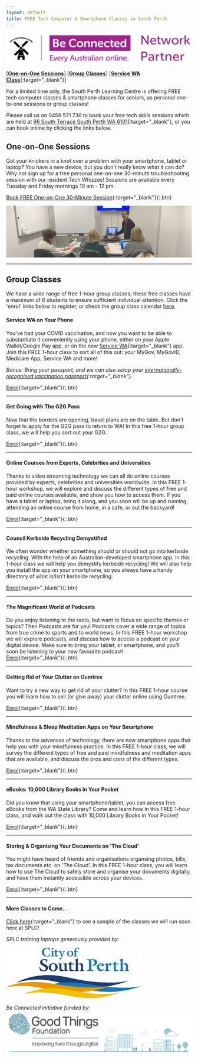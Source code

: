 ```yaml
---
layout: default
title: FREE Tech Computer & Smartphone Classes in South Perth
---
```

<img class="img-responsive" src="img/be_connected_network_partner_logo_1200x200_splc.png">  

[[**One-on-One Sessions**](#one2one)] [[**Group Classes**](#group)] [[**Service WA Class**](https://docs.google.com/forms/d/e/1FAIpQLSf1BWKNcViD4-tdzi4b4cIvrHCW6SW9B87VjcjOoB5lfhzkew/viewform){:target="_blank"}]

For a limited time only, the South Perth Learning Centre is offering FREE tech computer classes & smartphone classes for seniors, as personal one-to-one sessions or group classes!

Please call us on 0459 571 736 to book your free tech skills sessions which are held at [96 South Terrace South Perth WA 6101](https://goo.gl/maps/J9iKy2qk9turcHnW6){:target="_blank"}, or you can book online by clicking the links below.

## <a name="one2one"></a> One-on-One Sessions
Got your knickers in a knot over a problem with your smartphone, tablet or laptop? You have a new device, but you don't really know what it can do? Why not sign up for a free personal one-on-one 30-minute troubleshooting session with our resident Tech Whizzes! Sessions are available every Tuesday and Friday mornings 10 am - 12 pm.

[Book FREE One-on-One 30-Minute Session](https://calendly.com/splc-beconnected/digital-skills){:target="_blank"}{:.btn}

<img class="img-responsive" src="img/gumtree.jpg">

---

## <a name="group"></a>Group Classes

We have a wide range of free 1-hour group classes, these free classes have a maximum of 6 students to ensure sufficient individual attention. Click the 'enrol' links below to register, or check the group class calendar [here](/calendar).

#### Service WA on Your Phone
You've had your COVID vaccination, and now you want to be able to substantiate it conveniently using your phone, either on your Apple Wallet/Google Pay app, or on the new [Service WA](https://www.wa.gov.au/organisation/government-of-western-australia/servicewa-mobile-app){:target="_blank"} app. Join this FREE 1-hour class to sort all of this out: your MyGov, MyGovID, Medicare App, Service WA and more!

*Bonus: Bring your passport, and we can also setup your [internationally-recognised vaccination passport](https://www.abc.net.au/news/2021-10-19/international-covid-vaccine-certificate-passport/100548596){:target="_blank"}.*

[Enrol](https://calendly.com/splc-beconnected/vax-certificate-on-your-smart-phone){:target="_blank"}{:.btn}

---

#### Get Going with The G2G Pass
Now that the borders are opening, travel plans are on the table. But don't forget to apply for the G2G pass to return to WA! In this free 1-hour group class, we will help you sort out your G2G.

[Enrol](https://calendly.com/splc-beconnected/g2g){:target="_blank"}{:.btn}

---

#### Online Courses from Experts, Celebrities and Universities

Thanks to video streaming technology we can all do online courses provided by experts, celebrities and universities worldwide. In this FREE 1-hour workshop, we will explore and discuss the different types of free and paid online courses available, and show you how to access them. If you have a tablet or laptop, bring it along, and you soon will be up and running, attending an online course from home, in a cafe, or out the backyard!

[Enrol](https://classmanager.com.au/cbin/admin.php?Action=courses&single_course_id=1654&organisation_name=splc&from=org_home){:target="_blank"}{:.btn}

---

#### Council Kerbside Recycling Demystified
We often wonder whether something should or should not go into kerbside recycling. With the help of an Australian-developed smartphone app, in this 1-hour class we will help you demystify kerbside recycling! We will also help you install the app on your smartphone, so you always have a handy directory of what is/isn't kerbside recycling.

[Enrol](https://classmanager.com.au/cbin/admin.php?Action=courses&single_course_id=1583&organisation_name=splc&from=org_home){:target="_blank"}{:.btn}

---

#### The Magnificent World of Podcasts
Do you enjoy listening to the radio, but want to focus on specific themes or topics? Then Podcasts are for you! Podcasts cover a wide range of topics from true crime to sports and to world news. In this FREE 1-hour workshop we will explore podcasts, and discuss how to access a podcast on your digital device. Make sure to bring your tablet, or smartphone, and you'll soon be listening to your new favourite podcast!  
[Enrol](https://classmanager.com.au/cbin/admin.php?Action=courses&single_course_id=1653&organisation_name=splc&from=org_home){:target="_blank"}{:.btn}

---

#### Getting Rid of Your Clutter on Gumtree
Want to try a new way to get rid of your clutter? In this FREE 1-hour course you will learn how to sell (or give away) your clutter online using Gumtree.

[Enrol](https://docs.google.com/forms/d/e/1FAIpQLSdyHjk8QBYIBm1QFgm4XSpf65_OK3405PxJqzzzOzbxTPqOCg/viewform?usp=sf_link){:target="_blank"}{:.btn}

---

#### Mindfulness & Sleep Meditation Apps on Your Smartphone  
Thanks to the advances of technology, there are now smartphone apps that help you with your mindfulness practice. In this FREE 1-hour class, we will survey the different types of free and paid mindfulness and meditation apps that are available, and discuss the pros and cons of the different types.  

[Enrol](https://classmanager.com.au/cbin/admin.php?Action=courses&single_course_id=1584&organisation_name=splc&from=org_home){:target="_blank"}{:.btn}

---

#### eBooks: 10,000 Library Books in Your Pocket
Did you know that using your smartphone/tablet, you can access free eBooks from the WA State Library? Come and learn how in this FREE 1-hour class, and walk out the class with 10,000 Library Books in Your Pocket!

[Enrol](https://classmanager.com.au/cbin/admin.php?Action=courses&single_course_id=1585&organisation_name=splc&from=org_home){:target="_blank"}{:.btn}

---

#### Storing & Organising Your Documents on 'The Cloud'
You might have heard of friends and organisations organsing photos, bills, tax documents etc. on 'The Cloud'. In this FREE 1-hour class, you will learn how to use The Cloud to safely store and organise your documents digitally, and have them instantly accessible across your devices.

[Enrol](https://classmanager.com.au/cbin/admin.php?Action=courses&single_course_id=1650&organisation_name=splc&from=org_home){:target="_blank"}{:.btn}

---

#### More Classes to Come...
[Click here](https://splc.org.au/about/blog/8-blog/20-splc-beconnected-course-survey-results){:target="_blank"} to see a sample of the classes we will run soon here at SPLC!

*SPLC training laptops generously provided by:*  
  
<img class="img-responsive" src="img/logo_cosp.png">

*Be Connected initiative funded by:*  
<img class="img-responsive" src="img/goodthingsfoundationlogocrop.png">
